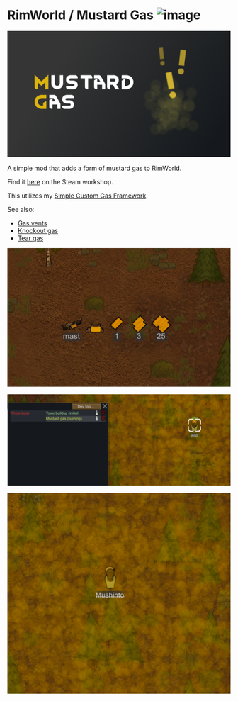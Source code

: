 # RimWorld / Mustard Gas ![image](https://img.shields.io/endpoint.svg?url=https%3A%2F%2Fshieldsio-steam-workshop.jross.me%2F3001437744)

![image](About/Preview.png)

A simple mod that adds a form of mustard gas to RimWorld.

Find it [here](https://steamcommunity.com/sharedfiles/filedetails/?id=3001437744) on the Steam workshop.

This utilizes my [Simple Custom Gas Framework](https://github.com/NachoToast/SimpleCustomGasFramework).

See also:

- [Gas vents](https://github.com/NachoToast/RimWorldGasVents)
- [Knockout gas](https://github.com/NachoToast/RimWorldKnockoutGas)
- [Tear gas](https://github.com/NachoToast/RimWorldTearGas)

![image](Source/Media/mustard_a.png)

![image](Source/Media/mustard_b.png)

![image](Source/Media/mustard_c.png)
